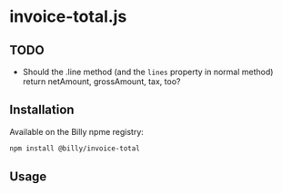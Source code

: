 # invoice-total.js

## TODO

- Should the .line method (and the `lines` property in normal method) return netAmount, grossAmount, tax, too?


## Installation

Available on the Billy npme registry:

```sh
npm install @billy/invoice-total
```


## Usage

```js
```
